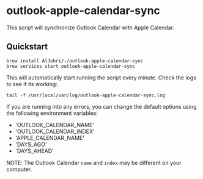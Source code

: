# outlook-apple-calendar-sync

This script will synchronize Outlook Calendar with Apple Calendar.

## Quickstart

```
brew install AlJohri/-/outlook-apple-calendar-sync
brew services start outlook-apple-calendar-sync
```

This will automatically start running the script every minute. Check the logs to see if its working:

```
tail -f /usr/local/var/log/outlook-apple-calendar-sync.log
```

If you are running into any errors, you can change the default options using the following environment variables:

- 'OUTLOOK_CALENDAR_NAME'
- 'OUTLOOK_CALENDAR_INDEX'
- 'APPLE_CALENDAR_NAME'
- 'DAYS_AGO'
- 'DAYS_AHEAD'

NOTE: The Outlook Calendar `name` and `index` may be different on your computer.

